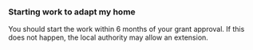 ###  Starting work to adapt my home

You should start the work within 6 months of your grant approval. If this does
not happen, the local authority may allow an extension.
